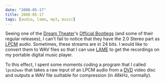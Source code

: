 ```yaml
---
date: "2008-05-17"
title: 2008-05-17
tags: [audio, lame, mp3, music]
---
```

Seeing one of the [Dream Theater](http://www.dreamtheater.net/)'s
[Official Bootlegs](http://www.ytsejamrecords.com/) (and some of
their regular releases), I can't fail to notice that they have the
2.0 Stereo part as [LPCM](http://en.wikipedia.org/wiki/LPCM) audio.
Sometimes, these streams are in 24 bits. I would like to convert
them to WAV files so that I can use [LAME](http://lame.sf.net/) to
get the recordings on my portable digital music player.

To this effect, I spent some moments coding a program that I called
`lpcm2wav` that takes a raw input of an LPCM audio from a
[DVD](http://en.wikipedia.org/wiki/DVD) video disc and outputs a
WAV file suiltable for compression (in 48kHz, normally).


